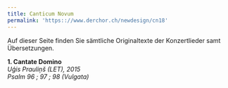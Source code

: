```yaml
---
title: Canticum Novum
permalink: 'https:://www.derchor.ch/newdesign/cn18'
---
```


Auf dieser Seite finden Sie sämtliche Originaltexte der Konzertlieder samt Übersetzungen.

**1. Cantate Domino**<br>*Uģis Prauliņš (LET), 2015<br>Psalm 96 ; 97 ; 98 (Vulgata)*